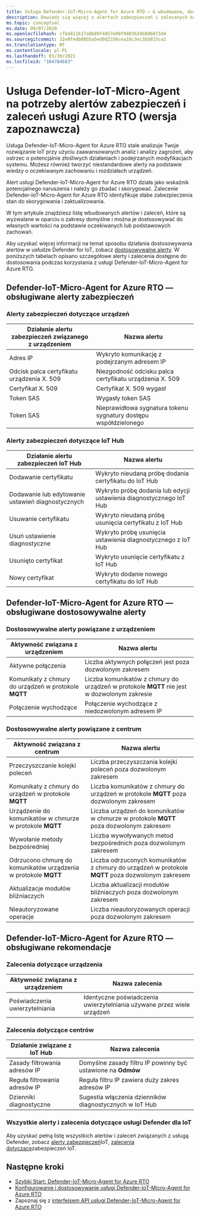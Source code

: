 ```yaml
---
title: Usługa Defender-IoT-Micro-Agent for Azure RTO — & wbudowana, dostosowywalne alerty i zalecenia
description: Dowiedz się więcej o alertach zabezpieczeń i zalecanych korygowaniu za pomocą usługi Azure IoT Defender-IoT-Micro-RTO.
ms.topic: conceptual
ms.date: 09/07/2020
ms.openlocfilehash: cfbd411617a0b80f4857e08f9803b34b80b873d4
ms.sourcegitcommit: 32e0fedb80b5a5ed0d2336cea18c3ec3b5015ca1
ms.translationtype: MT
ms.contentlocale: pl-PL
ms.lasthandoff: 03/30/2021
ms.locfileid: "104784683"
---
```

# <a name="defender-iot-micro-agent-for-azure-rtos-security-alerts-and-recommendations-preview"></a>Usługa Defender-IoT-Micro-Agent na potrzeby alertów zabezpieczeń i zaleceń usługi Azure RTO (wersja zapoznawcza)

Usługa Defender-IoT-Micro-Agent for Azure RTO stale analizuje Twoje rozwiązanie IoT przy użyciu zaawansowanych analiz i analizy zagrożeń, aby ostrzec o potencjalnie złośliwych działaniach i podejrzanych modyfikacjach systemu. Możesz również tworzyć niestandardowe alerty na podstawie wiedzy o oczekiwanym zachowaniu i rozdziałach urządzeń.

Alert usługi Defender-IoT-Micro-Agent for Azure RTO działa jako wskaźnik potencjalnego naruszenia i należy go zbadać i skorygować. Zalecenie Defender-IoT-Micro-Agent for Azure RTO identyfikuje słabe zabezpieczenia stan do skorygowania i zaktualizowania. 

W tym artykule znajdziesz listę wbudowanych alertów i zaleceń, które są wyzwalane w oparciu o zakresy domyślne i można je dostosowywać do własnych wartości na podstawie oczekiwanych lub podstawowych zachowań. 

Aby uzyskać więcej informacji na temat sposobu działania dostosowywania alertów w usłudze Defender for IoT, zobacz [dostosowywalne alerty](concept-customizable-security-alerts.md). W poniższych tabelach opisano szczegółowe alerty i zalecenia dostępne do dostosowania podczas korzystania z usługi Defender-IoT-Micro-Agent for Azure RTO. 

## <a name="defender-iot-micro-agent-for-azure-rtos-supported-security-alerts"></a>Defender-IoT-Micro-Agent for Azure RTO — obsługiwane alerty zabezpieczeń

### <a name="device-related-security-alerts"></a>Alerty zabezpieczeń dotyczące urządzeń

|Działanie alertu zabezpieczeń związanego z urządzeniem  |Nazwa alertu  |
|---------|---------|
|Adres IP| Wykryto komunikację z podejrzanym adresem IP|
|Odcisk palca certyfikatu urządzenia X. 509|Niezgodność odcisku palca certyfikatu urządzenia X. 509|
|Certyfikat X. 509| Certyfikat X. 509 wygasł|
|Token SAS| Wygasły token SAS|
|Token SAS| Nieprawidłowa sygnatura tokenu sygnatury dostępu współdzielonego|

### <a name="iot-hub-related-security-alerts"></a>Alerty zabezpieczeń dotyczące IoT Hub

|Działanie alertu zabezpieczeń IoT Hub  |Nazwa alertu  |
|---------|---------|
|Dodawanie certyfikatu    |  Wykryto nieudaną próbę dodania certyfikatu do IoT Hub       |
|Dodawanie lub edytowanie ustawień diagnostycznych    | Wykryto próbę dodania lub edycji ustawienia diagnostycznego IoT Hub      |
|Usuwanie certyfikatu    |  Wykryto nieudaną próbę usunięcia certyfikatu z IoT Hub       |
|Usuń ustawienie diagnostyczne    |  Wykryto próbę usunięcia ustawienia diagnostycznego z IoT Hub      |
|Usunięto certyfikat    | Wykryto usunięcie certyfikatu z IoT Hub        |
|Nowy certyfikat     |  Wykryto dodanie nowego certyfikatu do IoT Hub       |

## <a name="defender-iot-micro-agent-for-azure-rtos-supported-customizable-alerts"></a>Defender-IoT-Micro-Agent for Azure RTO — obsługiwane dostosowywalne alerty

### <a name="device-related-customizable-alerts"></a>Dostosowywalne alerty powiązane z urządzeniem

|Aktywność związana z urządzeniem |Nazwa alertu  |
|---------|---------|
|Aktywne połączenia|Liczba aktywnych połączeń jest poza dozwolonym zakresem|
|Komunikaty z chmury do urządzeń w protokole **MQTT**|Liczba komunikatów z chmury do urządzeń w protokole **MQTT** nie jest w dozwolonym zakresie|
|Połączenie wychodzące| Połączenie wychodzące z niedozwolonym adresem IP|

### <a name="hub-related-customizable-alerts"></a>Dostosowywalne alerty powiązane z centrum 

|Aktywność związana z centrum  |Nazwa alertu  |
|---------|---------|
|Przeczyszczanie kolejki poleceń     |  Liczba przeczyszczania kolejki poleceń poza dozwolonym zakresem       |
|Komunikaty z chmury do urządzeń w protokole **MQTT**    |  Liczba komunikatów z chmury do urządzeń w protokole **MQTT** poza dozwolonym zakresem       |
|Urządzenie do komunikatów w chmurze w protokole **MQTT**    | Liczba urządzeń do komunikatów w chmurze w protokole **MQTT** poza dozwolonym zakresem        |
|Wywołanie metody bezpośredniej     |  Liczba wywoływanych metod bezpośrednich poza dozwolonym zakresem       |
|Odrzucono chmurę do komunikatów urządzenia w protokole **MQTT**     |   Liczba odrzuconych komunikatów z chmury do urządzeń w protokole **MQTT** poza dozwolonym zakresem      |
|Aktualizacje modułów bliźniaczych     |  Liczba aktualizacji modułów bliźniaczych poza dozwolonym zakresem       |
|Nieautoryzowane operacje    |  Liczba nieautoryzowanych operacji poza dozwolonym zakresem       |

## <a name="defender-iot-micro-agent-for-azure-rtos-supported-recommendations"></a>Defender-IoT-Micro-Agent for Azure RTO — obsługiwane rekomendacje

### <a name="device-related-recommendations"></a>Zalecenia dotyczące urządzenia

|Aktywność związana z urządzeniem  |Nazwa zalecenia |
|---------|---------|
|Poświadczenia uwierzytelniania    |  Identyczne poświadczenia uwierzytelniania używane przez wiele urządzeń       |

### <a name="hub-related-recommendations"></a>Zalecenia dotyczące centrów

|Działanie związane z IoT Hub  |Nazwa zalecenia |
|---------|---------|
|Zasady filtrowania adresów IP   |  Domyślne zasady filtru IP powinny być ustawione na **Odmów**  |
|Reguła filtrowania adresów IP| Reguła filtru IP zawiera duży zakres adresów IP|
|Dzienniki diagnostyczne|Sugestia włączenia dzienników diagnostycznych w IoT Hub|

### <a name="all-defender-for-iot-alerts-and-recommendations"></a>Wszystkie alerty i zalecenia dotyczące usługi Defender dla IoT

Aby uzyskać pełną listę wszystkich alertów i zaleceń związanych z usługą Defender, zobacz [alerty zabezpieczeń](concept-security-alerts.md)IoT, [zalecenia dotyczące](concept-recommendations.md)zabezpieczeń IoT.

## <a name="next-steps"></a>Następne kroki

- [Szybki Start: Defender-IoT-Micro-Agent for Azure RTO](quickstart-azure-rtos-security-module.md)
- [Konfigurowanie i dostosowywanie usługi Defender-IoT-Micro-Agent for Azure RTO](how-to-azure-rtos-security-module.md)
- Zapoznaj się z [interfejsem API usługi Defender-IoT-Micro-Agent for Azure RTO](azure-rtos-security-module-api.md)